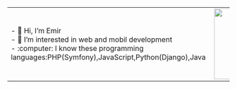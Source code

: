 <center>
<table>
 <tr>
  <td>
- 👋 Hi, I’m Emir <br>
- 👀 I’m interested in web and mobil development <br>
- :computer: I know these programming languages:PHP(Symfony),JavaScript,Python(Django),Java
  </td>
  <td>
    <img align="right" src="https://media.giphy.com/media/LoBSGLlkRVWnd6SdxN/giphy.gif" width="160">
   </td>
 </tr>
 </center>
